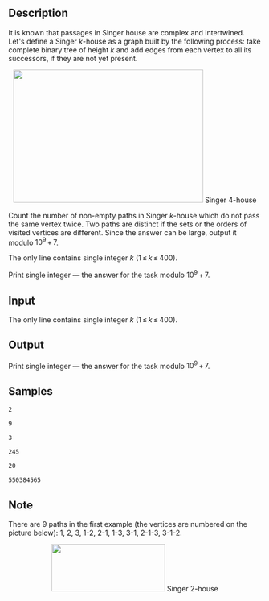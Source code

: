 ## Description

<div><p>It is known that passages in Singer house are complex and intertwined. Let's define a Singer <span class="tex-span"><i>k</i></span>-house as a graph built by the following process: take complete binary tree of height <span class="tex-span"><i>k</i></span> and add edges from each vertex to all its successors, if they are not yet present.</p><center> <img class="tex-graphics" height="264px" src="file://Pxgd0XZE.png" style="max-width: 100.0%;max-height: 100.0%;" width="378px"> <span class="tex-font-size-small">Singer <span class="tex-span">4</span>-house</span> </center><p>Count the number of non-empty paths in Singer <span class="tex-span"><i>k</i></span>-house which do not pass the same vertex twice. Two paths are distinct if the sets or the orders of visited vertices are different. Since the answer can be large, output it modulo <span class="tex-span">10<sup class="upper-index">9</sup> + 7</span>.</p></div><div class="input-specification"><p>The only line contains single integer <span class="tex-span"><i>k</i></span> (<span class="tex-span">1 ≤ <i>k</i> ≤ 400</span>).</p></div><div class="output-specification"><p>Print single integer&nbsp;— the answer for the task modulo <span class="tex-span">10<sup class="upper-index">9</sup> + 7</span>.</p></div>

## Input

<p>The only line contains single integer <span class="tex-span"><i>k</i></span> (<span class="tex-span">1 ≤ <i>k</i> ≤ 400</span>).</p>

## Output

<p>Print single integer&nbsp;— the answer for the task modulo <span class="tex-span">10<sup class="upper-index">9</sup> + 7</span>.</p>

## Samples

```input1
2

```

```output1
9

```






```input2
3

```

```output2
245

```






```input3
20

```

```output3
550384565

```




## Note

<p>There are <span class="tex-span">9</span> paths in the first example (the vertices are numbered on the picture below): <span class="tex-font-style-tt">1</span>, <span class="tex-font-style-tt">2</span>, <span class="tex-font-style-tt">3</span>, <span class="tex-font-style-tt">1-2</span>, <span class="tex-font-style-tt">2-1</span>, <span class="tex-font-style-tt">1-3</span>, <span class="tex-font-style-tt">3-1</span>, <span class="tex-font-style-tt">2-1-3</span>, <span class="tex-font-style-tt">3-1-2</span>.</p><center> <img class="tex-graphics" height="94px" src="file://39X8TUq0.png" style="max-width: 100.0%;max-height: 100.0%;" width="226px"> <span class="tex-font-size-small">Singer <span class="tex-span">2</span>-house</span> </center>
